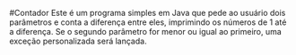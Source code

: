 #Contador
Este é um programa simples em Java que pede ao usuário dois parâmetros e conta a diferença entre eles, imprimindo os números de 1 até a diferença. Se o segundo parâmetro for menor ou igual ao primeiro, uma exceção personalizada será lançada.

